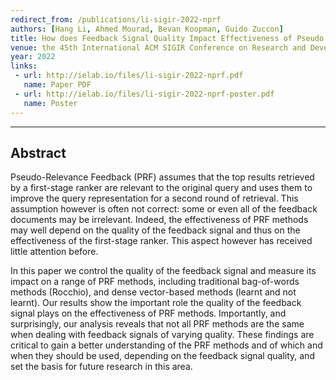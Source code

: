 ```yaml
---
redirect_from: /publications/li-sigir-2022-nprf
authors: [Hang Li, Ahmed Mourad, Bevan Koopman, Guido Zuccon]
title: How does Feedback Signal Quality Impact Effectiveness of Pseudo Relevance Feedback for Passage Retrieval?
venue: the 45th International ACM SIGIR Conference on Research and Development in Information Retrieval (SIGIR' 22)
year: 2022
links:
 - url: http://ielab.io/files/li-sigir-2022-nprf.pdf
   name: Paper PDF
 - url: http://ielab.io/files/li-sigir-2022-nprf-poster.pdf
   name: Poster
---
```

---
## Abstract

Pseudo-Relevance Feedback (PRF) assumes that the top results retrieved by a first-stage ranker are relevant to the original query and uses them to improve the query representation for a second round of retrieval. This assumption however is often not correct: some or even all of the feedback documents may be irrelevant. Indeed, the effectiveness of PRF methods may well depend on the quality of the feedback signal and thus on the effectiveness of the first-stage ranker. This aspect however has received little attention before.

In this paper we control the quality of the feedback signal and measure its impact on a range of PRF methods, including traditional bag-of-words methods (Rocchio), and dense vector-based methods (learnt and not learnt). Our results show the important role the quality of the feedback signal plays on the effectiveness of PRF methods. Importantly, and surprisingly, our analysis reveals that not all PRF methods are the same when dealing with feedback signals of varying quality. These findings are critical to gain a better understanding of the PRF methods and of which and when they should be used, depending on the feedback signal quality, and set the basis for future research in this area.